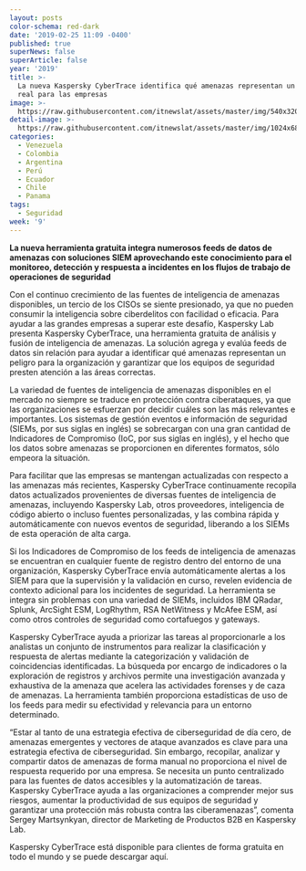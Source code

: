 ```yaml
---
layout: posts
color-schema: red-dark
date: '2019-02-25 11:09 -0400'
published: true
superNews: false
superArticle: false
year: '2019'
title: >-
  La nueva Kaspersky CyberTrace identifica qué amenazas representan un peligro
  real para las empresas 
image: >-
  https://raw.githubusercontent.com/itnewslat/assets/master/img/540x320/Pirateria-Online-p.jpg
detail-image: >-
  https://raw.githubusercontent.com/itnewslat/assets/master/img/1024x680/Pirateria-Online-g.jpg
categories:
  - Venezuela
  - Colombia
  - Argentina
  - Perú
  - Ecuador
  - Chile
  - Panama
tags:
  - Seguridad
week: '9'
---
```

**La nueva herramienta gratuita integra numerosos feeds de datos de amenazas con soluciones SIEM aprovechando este conocimiento para el monitoreo, detección y respuesta a incidentes en los flujos de trabajo de operaciones de seguridad**

Con el continuo crecimiento de las fuentes de inteligencia de amenazas disponibles, un tercio de los CISOs se siente presionado, ya que no pueden consumir la inteligencia sobre ciberdelitos con facilidad o eficacia. Para ayudar a las grandes empresas a superar este desafío, Kaspersky Lab presenta Kaspersky CyberTrace, una herramienta gratuita de análisis y fusión de inteligencia de amenazas. La solución agrega y evalúa feeds de datos sin relación para ayudar a identificar qué amenazas representan un peligro para la organización y garantizar que los equipos de seguridad presten atención a las áreas correctas.

La variedad de fuentes de inteligencia de amenazas disponibles en el mercado no siempre se traduce en protección contra ciberataques, ya que las organizaciones se esfuerzan por decidir cuáles son las más relevantes e importantes. Los sistemas de gestión eventos e información de seguridad (SIEMs, por sus siglas en inglés) se sobrecargan con una gran cantidad de Indicadores de Compromiso (IoC, por sus siglas en inglés), y el hecho que los datos sobre amenazas se proporcionen en diferentes formatos, sólo empeora la situación.

Para facilitar que las empresas se mantengan actualizadas con respecto a las amenazas más recientes, Kaspersky CyberTrace continuamente recopila datos actualizados provenientes de diversas fuentes de inteligencia de amenazas, incluyendo Kaspersky Lab, otros proveedores, inteligencia de código abierto o incluso fuentes personalizadas, y las combina rápida y automáticamente con nuevos eventos de seguridad, liberando a los SIEMs de esta operación de alta carga.

Si los Indicadores de Compromiso de los feeds de inteligencia de amenazas se encuentran en cualquier fuente de registro dentro del entorno de una organización, Kaspersky CyberTrace envía automáticamente alertas a los SIEM para que la supervisión y la validación en curso, revelen evidencia de contexto adicional para los incidentes de seguridad. La herramienta se integra sin problemas con una variedad de SIEMs, incluidos IBM QRadar, Splunk, ArcSight ESM, LogRhythm, RSA NetWitness y McAfee ESM, así como otros controles de seguridad como cortafuegos y gateways.

Kaspersky CyberTrace ayuda a priorizar las tareas al proporcionarle a los analistas un conjunto de instrumentos para realizar la clasificación y respuesta de alertas mediante la categorización y validación de coincidencias identificadas. La búsqueda por encargo de indicadores o la exploración de registros y archivos permite una investigación avanzada y exhaustiva de la amenaza que acelera las actividades forenses y de caza de amenazas. La herramienta también proporciona estadísticas de uso de los feeds para medir su efectividad y relevancia para un entorno determinado.

“Estar al tanto de una estrategia efectiva de ciberseguridad de día cero, de amenazas emergentes y vectores de ataque avanzados es clave para una estrategia efectiva de ciberseguridad. Sin embargo, recopilar, analizar y compartir datos de amenazas de forma manual no proporciona el nivel de respuesta requerido por una empresa. Se necesita un punto centralizado para las fuentes de datos accesibles y la automatización de tareas. Kaspersky CyberTrace ayuda a las organizaciones a comprender mejor sus riesgos, aumentar la productividad de sus equipos de seguridad y garantizar una protección más robusta contra las ciberamenazas”, comenta Sergey Martsynkyan, director de Marketing de Productos B2B en Kaspersky Lab.

Kaspersky CyberTrace está disponible para clientes de forma gratuita en todo el mundo y se puede descargar aquí. 